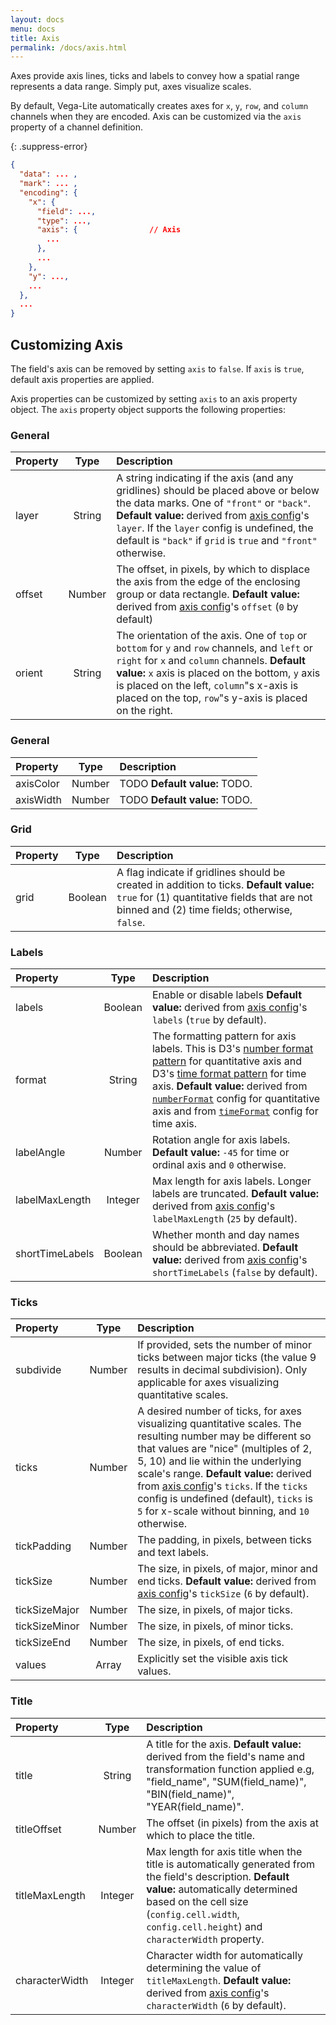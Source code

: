 ```yaml
---
layout: docs
menu: docs
title: Axis
permalink: /docs/axis.html
---
```


Axes provide axis lines, ticks and labels to convey how a spatial range represents a data range. Simply put, axes visualize scales.

By default, Vega-Lite automatically creates axes for `x`, `y`, `row`, and `column` channels when they are encoded.  Axis can be customized via the `axis` property of a channel definition.  

{: .suppress-error}
```json
{
  "data": ... ,       
  "mark": ... ,       
  "encoding": {     
    "x": {
      "field": ...,
      "type": ...,
      "axis": {                // Axis
        ...
      },
      ...
    },
    "y": ...,
    ...
  },
  ...
}
```

## Customizing Axis

The field's axis can be removed by setting `axis` to `false`.  If `axis` is `true`, default axis properties are applied.

Axis properties can be customized by setting `axis` to an axis property object.
The `axis` property object supports the following properties:

<!--TODO: add default behavior for each property -->

### General

| Property      | Type          | Description    |
| :------------ |:-------------:| :------------- |
| layer         | String        | A string indicating if the axis (and any gridlines) should be placed above or below the data marks. One of `"front"` or `"back"`. <span class="note-line">__Default value:__ derived from  [axis config](config.html#facet-scale-config)'s `layer`.  If the `layer` config is undefined, the default is `"back"` if `grid` is `true` and `"front"` otherwise.  </span> |
| offset        | Number | The offset, in pixels, by which to displace the axis from the edge of the enclosing group or data rectangle.  <span class="note-line">__Default value:__ derived from  [axis config](config.html#facet-scale-config)'s `offset` (`0` by default)</span>|
| orient        | String        | The orientation of the axis. One of `top` or `bottom` for `y` and `row` channels, and `left` or `right` for `x` and `column` channels.  <span class="note-line">__Default value:__ `x` axis is placed on the bottom, `y` axis is placed on the left, `column`"s x-axis is placed on the top, `row`"s y-axis is placed on the right. </span> |



### General

| Property      | Type          | Description    |
| :------------ |:-------------:| :------------- |
| axisColor     | Number        | TODO <span class="note-line">__Default value:__ TODO. </span> |
| axisWidth     | Number        | TODO <span class="note-line">__Default value:__ TODO. </span> |

### Grid

| Property      | Type          | Description    |
| :------------ |:-------------:| :------------- |
| grid          | Boolean       | A flag indicate if gridlines should be created in addition to ticks.  <span class="note-line">__Default value:__  `true` for (1) quantitative fields that are not binned and (2) time fields;  otherwise, `false`.</span> |


### Labels

| Property      | Type          | Description    |
| :------------ |:-------------:| :------------- |
| labels        | Boolean       | Enable or disable labels <span class="note-line">__Default value:__  derived from [axis config](config.html#axis-config)'s `labels` (`true` by default). </span> |
| format        | String        | The formatting pattern for axis labels. This is D3's [number format pattern](https://github.com/mbostock/d3/wiki/Formatting) for quantitative axis and D3's [time format pattern](https://github.com/mbostock/d3/wiki/Time-Formatting) for time axis.  <span class="note-line">__Default value:__  derived from [`numberFormat`](config.html#format) config for quantitative axis and from [`timeFormat`](config.html#format) config for time axis.</span>|
| labelAngle    | Number        | Rotation angle for axis labels. <span class="note-line">__Default value:__ `-45` for time or ordinal axis and `0` otherwise.</span> |
| labelMaxLength  | Integer       | Max length for axis labels. Longer labels are truncated. <span class="note-line">__Default value:__  derived from  [axis config](config.html#axis-config)'s `labelMaxLength` (`25` by default). </span> |
| shortTimeLabels | Boolean       | Whether month and day names should be abbreviated.  <span class="note-line">__Default value:__  derived from [axis config](config.html#axis-config)'s `shortTimeLabels` (`false` by default). </span> |

### Ticks

| Property      | Type          | Description    |
| :------------ |:-------------:| :------------- |
| subdivide     | Number        | If provided, sets the number of minor ticks between major ticks (the value 9 results in decimal subdivision). Only applicable for axes visualizing quantitative scales.|
| ticks         | Number        | A desired number of ticks, for axes visualizing quantitative scales. The resulting number may be different so that values are "nice" (multiples of 2, 5, 10) and lie within the underlying scale's range.  <span class="note-line">__Default value:__  derived from [axis config](config.html#axis-config)'s `ticks`.  If the `ticks` config is undefined (default),  `ticks` is `5` for x-scale without binning, and `10` otherwise.</span>  |
| tickPadding   | Number        | The padding, in pixels, between ticks and text labels.|
| tickSize      | Number        | The size, in pixels, of major, minor and end ticks. <span class="note-line">__Default value:__  derived from [axis config](config.html#axis-config)'s `tickSize` (`6` by default). </span>|
| tickSizeMajor | Number        | The size, in pixels, of major ticks.|
| tickSizeMinor | Number        | The size, in pixels, of minor ticks.|
| tickSizeEnd   | Number        | The size, in pixels, of end ticks.|
| values        | Array         | Explicitly set the visible axis tick values.|

### Title

| Property      | Type          | Description    |
| :------------ |:-------------:| :------------- |
| title         | String        | A title for the axis. <span class="note-line">__Default value:__  derived from the field's name and transformation function applied e.g, "field_name", "SUM(field_name)", "BIN(field_name)", "YEAR(field_name)".</span> |
| titleOffset   | Number        | The offset (in pixels) from the axis at which to place the title.|
| titleMaxLength  | Integer     | Max length for axis title when the title is automatically generated from the field\'s description. <span class="note-line">__Default value:__  automatically determined based on the cell size (`config.cell.width`, `config.cell.height`) and `characterWidth` property.</span> |
| characterWidth  | Integer       | Character width for automatically determining the value of `titleMaxLength`. <span class="note-line">__Default value:__  derived from [axis config](config.html#axis-config)'s `characterWidth` (`6` by default). </span> |
